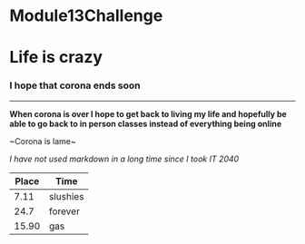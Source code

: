 # Module13Challenge
# Life is crazy
### I hope that corona ends soon
------------------------------------
**When corona is over I hope to get back to living my life and hopefully be able to go back to in person classes instead of everything being online**




~Corona is lame~



*I have not used markdown in a long time since I took IT 2040*


 Place | Time |
| ------ | ----------- |
| 7.11   | slushies |
| 24.7 | forever |
| 15.90   | gas |

